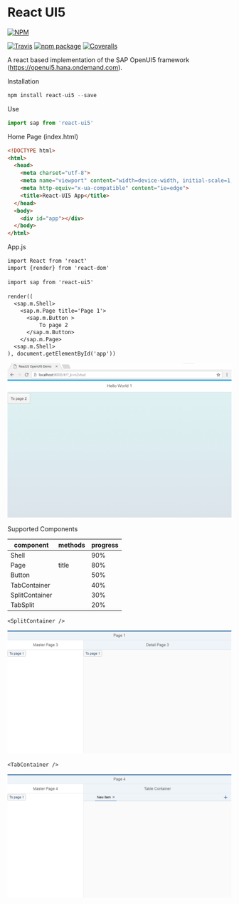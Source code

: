 # React UI5

[![NPM](https://nodei.co/npm/react-ui5.png)](https://nodei.co/npm/react-ui5/)

[build-badge]: https://travis-ci.org/alessh/react-ui5.svg?branch=master
[build]: https://travis-ci.org/alessh/react-ui5

[npm-badge]: https://img.shields.io/npm/v/npm-package.png?style=flat-square
[npm]: https://www.npmjs.org/package/react-ui5

[coveralls-badge]: https://img.shields.io/coveralls/user/repo/master.png?style=flat-square
[coveralls]: https://coveralls.io/github/user/repo

[![Travis][build-badge]][build]
[![npm package][npm-badge]][npm]
[![Coveralls][coveralls-badge]][coveralls]

A react based implementation of the SAP OpenUI5 framework (https://openui5.hana.ondemand.com).

Installation
```javascript
npm install react-ui5 --save
```
Use
```javascript
import sap from 'react-ui5'
```
Home Page (index.html)
```html
<!DOCTYPE html>
<html>
  <head>
    <meta charset="utf-8">
    <meta name="viewport" content="width=device-width, initial-scale=1, shrink-to-fit=no">
    <meta http-equiv="x-ua-compatible" content="ie=edge">
    <title>React-UI5 App</title>
  </head>
  <body>
    <div id="app"></div>
  </body>
</html>
```
App.js
```
import React from 'react'
import {render} from 'react-dom'

import sap from 'react-ui5'

render((
  <sap.m.Shell>
    <sap.m.Page title='Page 1'>
      <sap.m.Button >
          To page 2
      </sap.m.Button>
    </sap.m.Page>
  <sap.m.Shell>
), document.getElementById('app'))
```

![Sample](sample.gif)

Supported Components

| component | methods | progress |
| ------- | ---------------- | ------ |
| Shell  |  | 90% |
| Page | title | 80% |
| Button |  | 50% |
| TabContainer |  | 40% |
| SplitContainer |  | 30% |
| TabSplit |  | 20% |

```
<SplitContainer />
```
![Master Detail Page](page3.png)

```
<TabContainer />
```
![Table Container](page4.png)


